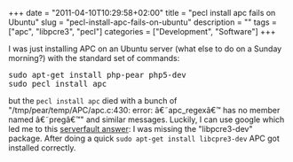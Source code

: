 +++
date = "2011-04-10T10:29:58+02:00"
title = "pecl install apc fails on Ubuntu"
slug = "pecl-install-apc-fails-on-ubuntu"
description = ""
tags = ["apc", "libpcre3", "pecl"]
categories = ["Development", "Software"]
+++
<p>I was just installing APC on an Ubuntu server (what else to do on a Sunday morning?) with the standard set of commands:</p>
<pre name="code" class="bash">
sudo apt-get install php-pear php5-dev
sudo pecl install apc
</pre>
<p>but the <code>pecl install apc</code> died with a bunch of "/tmp/pear/temp/APC/apc.c:430: error: â€˜apc_regexâ€™ has no member named â€˜pregâ€™" and similar messages. Luckily, I can use google which led me to this <a href="http://serverfault.com/questions/206633/failed-to-instal-apc-via-pecl-install-apc/209577#209577">serverfault answer</a>: I was missing the "libpcre3-dev" package. After doing a quick <code>sudo apt-get install libcpre3-dev</code> APC got installed correctly.</p>
